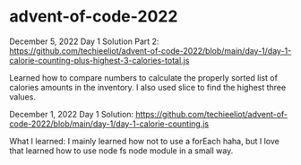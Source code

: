 # advent-of-code-2022

December 5, 2022
Day 1 Solution Part 2: https://github.com/techieeliot/advent-of-code-2022/blob/main/day-1/day-1-calorie-counting-plus-highest-3-calories-total.js

Learned how to compare numbers to calculate the properly sorted list of calories amounts in the inventory. I also used slice to find the highest three values.

December 1, 2022
Day 1 Solution: https://github.com/techieeliot/advent-of-code-2022/blob/main/day-1/day-1-calorie-counting.js

What I learned: I mainly learned how not to use a forEach haha, but I love that learned how to use node fs node module in a small way.
